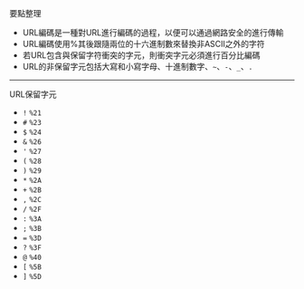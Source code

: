 要點整理
- URL編碼是一種對URL進行編碼的過程，以便可以通過網路安全的進行傳輸
- URL編碼使用%其後跟隨兩位的十六進制數來替換非ASCII之外的字符
- 若URL包含與保留字符衝突的字元，則衝突字元必須進行百分比編碼
- URL的非保留字元包括大寫和小寫字母、十進制數字、`~`、`-`、`_`、`.`

---

URL保留字元
- `!` `%21`
- `#` `%23`
- `$` `%24`
- `&` `%26`
- `'` `%27`
- `(` `%28`
- `)` `%29`
- `*` `%2A`
- `+` `%2B`
- `,` `%2C`
- `/` `%2F`
- `:` `%3A`
- `;` `%3B`
- `=` `%3D`
- `?` `%3F`
- `@` `%40`
- `[` `%5B`
- `]` `%5D`